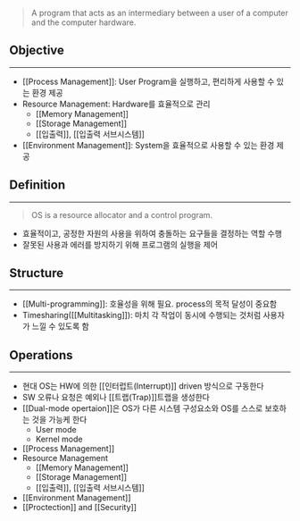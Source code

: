 
> A program that acts as an intermediary between a user of a computer and the computer hardware.


## **Objective**
---
+ [[Process Management]]: User Program을 실행하고, 편리하게 사용할 수 있는 환경 제공
+ Resource Management: Hardware를 효율적으로 관리
	+ [[Memory Management]]
	+ [[Storage Management]]
	+ [[입출력]], [[입출력 서브시스템]]
+ [[Environment Management]]: System을 효율적으로 사용할 수 있는 환경 제공


## **Definition**
---
> OS is a resource allocator and a control program. 

+ 효율적이고, 공정한 자원의 사용을 위하여 충돌하는 요구들을 결정하는 역할 수행
+ 잘못된 사용과 에러를 방지하기 위해 프로그램의 실행을 제어


## **Structure**
---
+ [[Multi-programming]]: 호율성을 위해 필요. process의 목적 달성이 중요함
+ Timesharing([[Multitasking]]): 마치 각 작업이 동시에 수행되는 것처럼 사용자가 느낄 수 있도록 함


## **Operations**
---
+ 현대 OS는 HW에 의한 [[인터럽트(Interrupt)]] driven 방식으로 구동한다
+ SW 오류나 요청은 예외나 [[트랩(Trap)]]트랩을 생성한다
+ [[Dual-mode opertaion]]은 OS가 다른 시스템 구성요소와 OS를 스스로 보호하는 것을 가능케 한다
	+ User mode
	+ Kernel mode
+ [[Process Management]]
+ Resource Management
	+ [[Memory Management]]
	+ [[Storage Management]]
	+ [[입출력]], [[입출력 서브시스템]]
+ [[Environment Management]]
+ [[Proctection]] and [[Security]]
